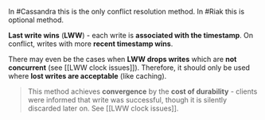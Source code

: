 In #Cassandra this is the only conflict resolution method.
In #Riak this is optional method.

**Last write wins** (**LWW**) - each write is **associated with the timestamp**. On conflict, writes with more **recent timestamp wins**. 

There may even be the cases when **LWW drops writes** which are **not concurrent** (see [[LWW clock issues]]). Therefore, it should only be used where **lost writes are acceptable** (like caching).

> This method achieves **convergence** by the **cost of durability** - clients were informed that write was successful, though it is silently discarded later on. See [[LWW clock issues]].